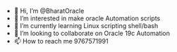 - 👋 Hi, I’m @BharatOracle
- 👀 I’m interested in make oracle Automation scripts
- 🌱 I’m currently learning Linux scripting shell/bash
- 💞️ I’m looking to collaborate on Oracle 19c Automation
- 📫 How to reach me 9767571991

<!---
BharatOracle/BharatOracle is a ✨ special ✨ repository because its `README.md` (this file) appears on your GitHub profile.
You can click the Preview link to take a look at your changes.
--->
